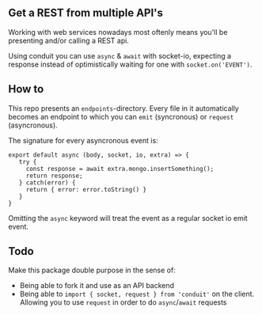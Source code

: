 ## Get a REST from multiple API's

Working with web services nowadays most oftenly means you'll be presenting and/or calling a REST api.

Using conduit you can use `async` & `await` with socket-io, expecting a response instead of optimistically waiting for one with `socket.on('EVENT')`.

## How to

This repo presents an `endpoints`-directory. Every file in it automatically becomes an endpoint to which you can `emit` (syncronous) or `request` (asyncronous).

The signature for every asyncronous event is:

```
export default async (body, socket, io, extra) => {
   try {
     const response = await extra.mongo.insertSomething();
     return response;
   } catch(error) {
     return { error: error.toString() }
   }
}
```

Omitting the `async` keyword will treat the event as a regular socket io emit event.

## Todo

Make this package double purpose in the sense of:

- Being able to fork it and use as an API backend
- Being able to `import { socket, request } from 'conduit'` on the client. Allowing you to use `request` in order to do `async`/`await` requests
